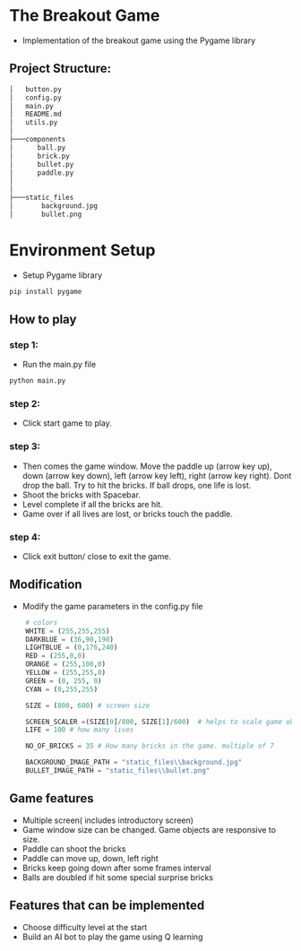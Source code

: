 # The Breakout Game
- Implementation of the breakout game using the Pygame library

## Project Structure:
```bash
│   button.py
│   config.py
│   main.py
│   README.md
│   utils.py
│
├───components
│      ball.py
│      brick.py
│      bullet.py
│      paddle.py
│
│
├───static_files
│       background.jpg
│       bullet.png
```
# Environment Setup
- Setup Pygame library
```bash
pip install pygame
```

## How to play
### step 1:
- Run the main.py file
```bash
python main.py
```
### step 2: 
- Click start game to play.
### step 3:
- Then comes the game window. Move the paddle up (arrow key up), down (arrow key down), left (arrow key left), right (arrow key right). Dont drop the ball. Try to hit the bricks.  If ball drops, one life is lost.
- Shoot the bricks with Spacebar.
- Level complete if all the bricks are hit. 
- Game over if all lives are lost, or bricks touch the paddle.

### step 4:
- Click exit button/ close to exit the game. 


## Modification
- Modify the game parameters in the config.py file
```python
    # colors
    WHITE = (255,255,255)
    DARKBLUE = (36,90,190)
    LIGHTBLUE = (0,176,240)
    RED = (255,0,0)
    ORANGE = (255,100,0)
    YELLOW = (255,255,0)
    GREEN = (0, 255, 0)
    CYAN = (0,255,255)

    SIZE = (800, 600) # screen size

    SCREEN_SCALER =(SIZE[0]/800, SIZE[1]/600)  # helps to scale game objects according to size
    LIFE = 100 # how many lives

    NO_OF_BRICKS = 35 # How many bricks in the game. multiple of 7

    BACKGROUND_IMAGE_PATH = "static_files\\background.jpg"
    BULLET_IMAGE_PATH = "static_files\\bullet.png"
```

## Game features
- Multiple screen( includes introductory screen)
- Game window size can be changed. Game objects are responsive to size.
- Paddle can shoot the bricks
- Paddle can move up, down, left right
- Bricks keep going down after some frames interval
- Balls are doubled if hit some special surprise bricks

## Features that can be implemented
- Choose difficulty level at the start
- Build an AI bot to play the game using Q learning
  

